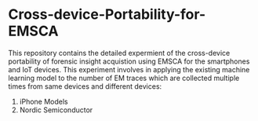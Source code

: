 # Cross-device-Portability-for-EMSCA
This repository contains the detailed expermient of the cross-device portability of forensic insight acquistion using EMSCA for the smartphones and IoT devices.
This experiment involves in applying the existing machine learning model to the number of EM traces which are collected multiple times from same devices and different devices:
  1. iPhone Models
  2. Nordic Semiconductor
